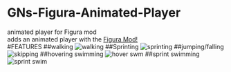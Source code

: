 # GNs-Figura-Animated-Player
animated player for Figura mod<br/>
adds an animated player with the [Figura Mod!](https://www.curseforge.com/minecraft/mc-mods/figura)<br/>
#FEATURES
##walking
![walking](https://user-images.githubusercontent.com/81744903/141598893-bc940ca0-8de4-46a5-bdcf-2412d89a2d1b.gif)
##Sprinting
![sprinting](https://user-images.githubusercontent.com/81744903/141599067-052a92c9-06a5-4389-87ce-55423578501f.gif)
##jumping/falling
![skipping](https://user-images.githubusercontent.com/81744903/141599072-68aa26ea-c332-4b2e-bbf4-70e33d60cf61.gif)
##hovering swimming
![hover swm](https://user-images.githubusercontent.com/81744903/141599078-959f954e-7c22-49be-a4b2-824065760fe7.gif)
##sprint swimming
![sprint swim](https://user-images.githubusercontent.com/81744903/141599083-a0f2b23b-f3a7-43e1-b92a-e214e4a314f3.gif)
